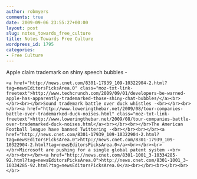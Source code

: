 ```yaml
---
author: robmyers
comments: true
date: 2009-09-06 23:55:27+00:00
layout: post
slug: notes_towards_free_culture
title: Notes Towards Free Culture
wordpress_id: 1795
categories:
- Free Culture
---
```


Apple claim trademark on shiny speech bubbles -  
  

    
    <a href="http://news.cnet.com/8301-17939_109-10322904-2.html?tag=newsEditorsPicksArea.0" class="moz-txt-link-freetext">http://www.techcrunch.com/2009/09/01/developers-be-warned-apple-has-apparently-trademarked-those-shiny-chat-bubbles/</a><br></br><br></br>Sound trademark battle over duck whistles -<br></br><br></br><a href="http://www.loweringthebar.net/2009/08/tour-companies-battle-over-trademarked-duck-noises.html" class="moz-txt-link-freetext">http://www.loweringthebar.net/2009/08/tour-companies-battle-over-trademarked-duck-noises.html</a><br></br><br></br>The American Football league have banned Twittering -<br></br><br></br><a href="http://news.cnet.com/8301-17939_109-10322904-2.html?tag=newsEditorsPicksArea.0">http://news.cnet.com/8301-17939_109-10322904-2.html?tag=newsEditorsPicksArea.0</a><br></br><br></br>Microsoft are pushing for a single global patent system -<br></br><br></br><a href="http://news.cnet.com/8301-1001_3-10334285-92.html?tag=newsEditorsPicksArea.0">http://news.cnet.com/8301-1001_3-10334285-92.html?tag=newsEditorsPicksArea.0</a><br></br><br></br><br></br>

  


